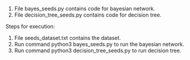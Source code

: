 1. File bayes_seeds.py contains code for bayesian network.
2. File decision_tree_seeds.py contains code for decision tree.

Steps for execution:
1. File seeds_dataset.txt contains the dataset.
2. Run command python3 bayes_seeds.py to run the bayesian network.
3. Run command python3 decision_tree_seeds.py to run decision tree.
